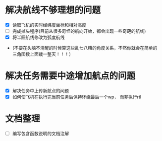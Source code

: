 # 解决航线不够理想的问题
- [x] 读取飞机的实时经纬度坐标和相对高度
- [ ] 完成掉头程序(目前从很多奇怪的航向开始，都会出现一些奇葩的航线)
- [x] 将半圆航线修改为弧度航线
- (不要在头脑不清醒的时候算这些乱七八糟的角度关系，不然你就会在简单的三角函数上面栽一整天！！！）
# 解决任务需要中途增加航点的问题
- [x] 解决任务中上传新航点的问题
- [x] 如何使飞机在执行完当前任务后保持环绕最后一个wp， 而非执行rtl
# 文档整理
- [ ] 编写包含函数说明的文档注解